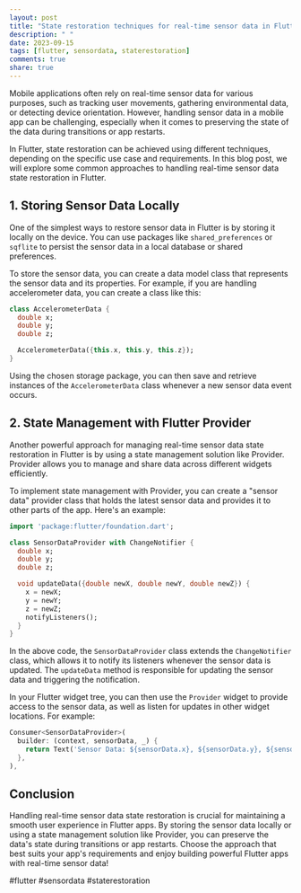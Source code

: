 ```yaml
---
layout: post
title: "State restoration techniques for real-time sensor data in Flutter"
description: " "
date: 2023-09-15
tags: [flutter, sensordata, staterestoration]
comments: true
share: true
---
```


Mobile applications often rely on real-time sensor data for various purposes, such as tracking user movements, gathering environmental data, or detecting device orientation. However, handling sensor data in a mobile app can be challenging, especially when it comes to preserving the state of the data during transitions or app restarts.

In Flutter, state restoration can be achieved using different techniques, depending on the specific use case and requirements. In this blog post, we will explore some common approaches to handling real-time sensor data state restoration in Flutter.

## 1. Storing Sensor Data Locally

One of the simplest ways to restore sensor data in Flutter is by storing it locally on the device. You can use packages like `shared_preferences` or `sqflite` to persist the sensor data in a local database or shared preferences.

To store the sensor data, you can create a data model class that represents the sensor data and its properties. For example, if you are handling accelerometer data, you can create a class like this:

```dart
class AccelerometerData {
  double x;
  double y;
  double z;

  AccelerometerData({this.x, this.y, this.z});
}
```

Using the chosen storage package, you can then save and retrieve instances of the `AccelerometerData` class whenever a new sensor data event occurs.

## 2. State Management with Flutter Provider

Another powerful approach for managing real-time sensor data state restoration in Flutter is by using a state management solution like Provider. Provider allows you to manage and share data across different widgets efficiently.

To implement state management with Provider, you can create a "sensor data" provider class that holds the latest sensor data and provides it to other parts of the app. Here's an example:

```dart
import 'package:flutter/foundation.dart';

class SensorDataProvider with ChangeNotifier {
  double x;
  double y;
  double z;

  void updateData({double newX, double newY, double newZ}) {
    x = newX;
    y = newY;
    z = newZ;
    notifyListeners();
  }
}
```

In the above code, the `SensorDataProvider` class extends the `ChangeNotifier` class, which allows it to notify its listeners whenever the sensor data is updated. The `updateData` method is responsible for updating the sensor data and triggering the notification.

In your Flutter widget tree, you can then use the `Provider` widget to provide access to the sensor data, as well as listen for updates in other widget locations. For example:

```dart
Consumer<SensorDataProvider>(
  builder: (context, sensorData, _) {
    return Text('Sensor Data: ${sensorData.x}, ${sensorData.y}, ${sensorData.z}');
  },
),
```

## Conclusion

Handling real-time sensor data state restoration is crucial for maintaining a smooth user experience in Flutter apps. By storing the sensor data locally or using a state management solution like Provider, you can preserve the data's state during transitions or app restarts. Choose the approach that best suits your app's requirements and enjoy building powerful Flutter apps with real-time sensor data!

#flutter #sensordata #staterestoration